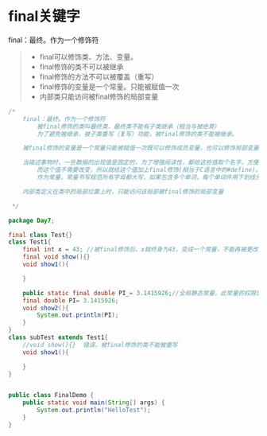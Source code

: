 # final关键字

final：最终。作为一个修饰符

> - final可以修饰类、方法、变量。
> - final修饰的类不可以被继承
> - final修饰的方法不可以被覆盖（重写）
> - final修饰的变量是一个常量。只能被赋值一次
> - 内部类只能访问被final修饰的局部变量

```java
/*
    final：最终。作为一个修饰符
        被final修饰的类叫最终类，最终类不能有子类继承（相当与被绝育）
        为了避免被继承，被子类重写（复写）功能，被final修饰的类不能被继承。

    被final修饰的变量是一个常量只能被赋值一次既可以修饰成员变量，也可以修饰局部变量

    当描述事物时，一些数据的出现值是固定的，为了增强阅读性，都给这些值取个名字，方便阅读
        而这个值不需要改变，所以就给这个值加上final修饰(相当于C语言中的#define)。
        作为常量，常量书写规范所有字母都大写，如果包含多个单词，每个单词件用下划线分隔

    内部类定义在类中的局部位置上时，只能访问该局部被final修饰的局部变量

 */

package Day7;

final class Test{}
class Test1{
    final int x = 43; //被final修饰后，x就终身为43，变成一个常量，不能再被更改
    final void show(){}
    void show1(){

    }

    public static final double PI_= 3.1415926;//全局静态常量，此常量的权限足够大。可以通过类名来访问
    final double PI= 3.1415926;
    void show2(){
        System.out.println(PI);
    }
}
class subTest extends Test1{
    //void show(){}  错误，被final修饰的类不能被重写
    void show1(){

    }
}


public class FinalDemo {
    public static void main(String[] args) {
        System.out.println("HelloTest");
    }
}

```





































